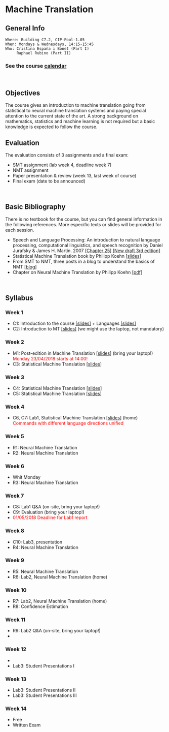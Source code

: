 # Machine Translation
## General Info
```
Where: Building C7.2, CIP-Pool-1.05
When: Mondays & Wednesdays, 14:15-15:45
Who: Cristina España i Bonet (Part I)
     Raphael Rubino (Part II)
```

### See the course [calendar](../calendars/calendarMT.md)
<br>

## Objectives

The course gives an introduction to machine translation going from statistical to neural machine translation systems and paying special attention to the current state of the art. A strong background on mathematics, statistics and machine learning is not required but a basic knowledge is expected to follow the course.
<br>

## Evaluation

The evaluation consists of 3 assignments and a final exam:
* SMT assignment (lab week 4, deadline week 7)
* NMT assignment
* Paper presentation & review (week 13, last week of course)
* Final exam (date to be announced)
<br>


## Basic Bibliography

There is no textbook for the course, but you can find general information in the following references. More especific texts or slides will be provided for each session.

* Speech and Language Processing: An introduction to natural language processing, computational linguistics,
and speech recognition by Daniel Jurafsky & James H. Martin. 2007 [[Chapter 25]](.//slides2018/biblio/JurafskyMartinChap25Draft.pdf) [[New draft 3rd edition]](https://web.stanford.edu/~jurafsky/slp3/)
* Statistical Machine Translation book by Philipp Koehn [[slides]](http://www.statmt.org/book/)
* From SMT to NMT, three posts in a blog to understand the basics of NMT [[blog]](https://devblogs.nvidia.com/introduction-neural-machine-translation-with-gpus/)
* Chapter on Neural Machine Translation by Philipp Koehn [[pdf]](https://arxiv.org/pdf/1709.07809.pdf)
<br>

## Syllabus

### Week 1

* C1: Introduction to the course [[slides]](.//slides2018/lectures/1a-introCourse.pdf) + Languages [[slides]](.//slides2018/lectures/2-introMThard.pdf) 
* C2: Introduction to MT [[slides]](.//slides2018/lectures/3-introMT.pdf) (we might use the laptop, not mandatory)

### Week 2

* M1: Post-edition in Machine Translation [[slides]](.//slides2018/lectures/4-postEditing.pdf) (bring your laptop!)
      <br><span style="color:red">Monday 23/04/2018 starts at 14:00!</span>
* C3: Statistical Machine Translation [[slides]](.//slides2018/lectures/5-SMT.pdf) 

### Week 3 

* C4: Statistical Machine Translation [[slides]](.//slides2018/lectures/5-SMT.pdf) 
* C5: Statistical Machine Translation [[slides]](.//slides2018/lectures/5-SMT.pdf) 

### Week 4

* C6, C7: Lab1, Statistical Machine Translation [[slides]](.//slides2018/lectures/6-labSMT.pdf)  (home)
<br><span style="color:red">Commands with different language directions unified</span>

### Week 5

* R1: Neural Machine Translation
* R2: Neural Machine Translation

### Week 6

* Whit Monday
* R3: Neural Machine Translation

### Week 7
 
* C8: Lab1 Q&A (on-site, bring your laptop!)
* C9: Evaluation (bring your laptop!)
* <span style="color:red">01/05/2018 Deadline for Lab1 report</span>

### Week 8

* C10: Lab3, presentation
* R4: Neural Machine Translation

### Week 9

* R5: Neural Machine Translation
* R6: Lab2, Neural Machine Translation (home)

### Week 10

* R7: Lab2, Neural Machine Translation (home)
* R8: Confidence Estimation

### Week 11

* R9: Lab2 Q&A (on-site, bring your laptop!)
* 

### Week 12

* 
* Lab3: Student Presentations I

### Week 13

* Lab3: Student Presentations II
* Lab3: Student Presentations III

### Week 14 

* Free
* Written Exam

